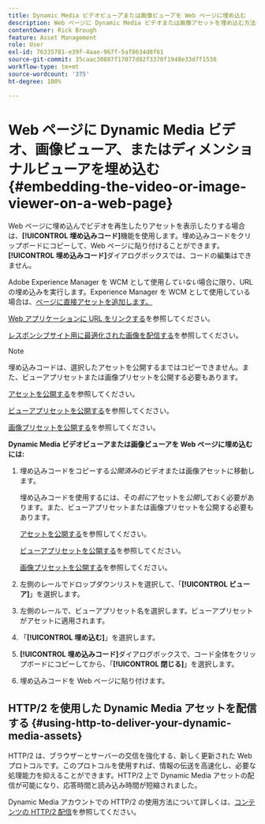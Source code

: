 ```yaml
---
title: Dynamic Media ビデオビューアまたは画像ビューアを Web ページに埋め込む
description: Web ページに Dynamic Media ビデオまたは画像アセットを埋め込む方法を説明します。
contentOwner: Rick Brough
feature: Asset Management
role: User
exl-id: 76335781-e39f-4aae-967f-5af8634d8f61
source-git-commit: 35caac30887f17077d82f3370f1948e33d7f1530
workflow-type: tm+mt
source-wordcount: '375'
ht-degree: 100%

---
```


# Web ページに Dynamic Media ビデオ、画像ビューア、またはディメンショナルビューアを埋め込む {#embedding-the-video-or-image-viewer-on-a-web-page}

Web ページに埋め込んでビデオを再生したりアセットを表示したりする場合は、**[!UICONTROL 埋め込みコード]**&#x200B;機能を使用します。埋め込みコードをクリップボードにコピーして、Web ページに貼り付けることができます。**[!UICONTROL 埋め込みコード]**&#x200B;ダイアログボックスでは、コードの編集はできません。

Adobe Experience Manager を WCM として使用&#x200B;_していない_&#x200B;場合に限り、URL の埋め込みを実行します。Experience Manager を WCM として使用している場合は、[ページに直接アセットを追加します。](adding-dynamic-media-assets-to-pages.md)

[Web アプリケーションに URL をリンクする](linking-urls-to-yourwebapplication.md)を参照してください。

[レスポンシブサイト用に最適化された画像を配信する](responsive-site.md)を参照してください。

>[!NOTE]
>
>埋め込みコードは、選択したアセットを公開するまではコピーできません。また、ビューアプリセットまたは画像プリセットを公開する必要もあります。
>
>[アセットを公開する](publishing-dynamicmedia-assets.md)を参照してください。
>
>[ビューアプリセットを公開する](managing-viewer-presets.md#publishing-viewer-presets)を参照してください。
>
>[画像プリセットを公開する](managing-image-presets.md#publishing-image-presets)を参照してください。

**Dynamic Media ビデオビューアまたは画像ビューアを Web ページに埋め込むには:**

1. 埋め込みコードをコピーする&#x200B;*公開済み*&#x200B;のビデオまたは画像アセットに移動します。

   埋め込みコードを使用するには、その&#x200B;*前に*&#x200B;アセットを&#x200B;*公開*&#x200B;しておく必要があります。また、ビューアプリセットまたは画像プリセットを公開する必要もあります。

   [アセットを公開する](publishing-dynamicmedia-assets.md)を参照してください。

   [ビューアプリセットを公開する](managing-viewer-presets.md#publishing-viewer-presets)を参照してください。

   [画像プリセットを公開する](managing-image-presets.md#publishing-image-presets)を参照してください。

1. 左側のレールでドロップダウンリストを選択して、「**[!UICONTROL ビューア]**」を選択します。
1. 左側のレールで、ビューアプリセット名を選択します。ビューアプリセットがアセットに適用されます。
1. 「**[!UICONTROL 埋め込む]**」を選択します。
1. **[!UICONTROL 埋め込みコード]**&#x200B;ダイアログボックスで、コード全体をクリップボードにコピーしてから、「**[!UICONTROL 閉じる]**」を選択します。
1. 埋め込みコードを Web ページに貼り付けます。

## HTTP/2 を使用した Dynamic Media アセットを配信する {#using-http-to-deliver-your-dynamic-media-assets}

HTTP/2 は、ブラウザーとサーバーの交信を強化する、新しく更新された Web プロトコルです。このプロトコルを使用すれば、情報の伝送を高速化し、必要な処理能力を抑えることができます。HTTP/2 上で Dynamic Media アセットの配信が可能になり、応答時間と読み込み時間が短縮されました。

Dynamic Media アカウントでの HTTP/2 の使用方法について詳しくは、[コンテンツの HTTP/2 配信](http2faq.md)を参照してください。
